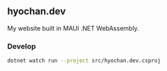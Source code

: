## hyochan.dev

My website built in MAUI .NET WebAssembly.


### Develop

```sh
dotnet watch run --project src/hyochan.dev.csproj
```